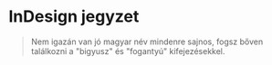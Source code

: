 # InDesign jegyzet

<!-- TODO bemutatkozás és mentegezőzés xd -->

> Nem igazán van jó magyar név mindenre sajnos, fogsz bőven találkozni a "bigyusz" és "fogantyú" kifejezésekkel.

<!-- 
TODO

- look into cmyk stuff és hogy miért néz ki olyan szarul nyomtatásban az előző szám
- karakterszám újraszámolás képek alapján, esetleg ehhez egy googledocs template?
- actual könyvnyomtatási szabályok/irányelvek/tördelés finomságai ahj elfelejtettem a szót rá
- tartalomjegyzék rework, indent
- kép beszúráskor fit to idk, valami gyorsgomb méretezésre ctrl alt c/e
- ne szótagoljunk rövid szavakat
- book
- régi pdf-ek alapján az export és hasonló finomságok ha van benne
- karakter és bekezdésstílusok refactor
    - interjú kérdés tesz maga elé üres sort (elém???)
    - aláírás cikk után?
    - aláírás alá képekhez
        - spotot nem szoktuk megjelölni, ők ott vannak az elején
- mappa szervezés, együttműködés a többiekkel (esetleg kérdezzem meg)

-->
